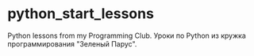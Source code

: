 # python_start_lessons
Python lessons from my Programming Club. Уроки по Python из кружка программирования "Зеленый Парус". 
